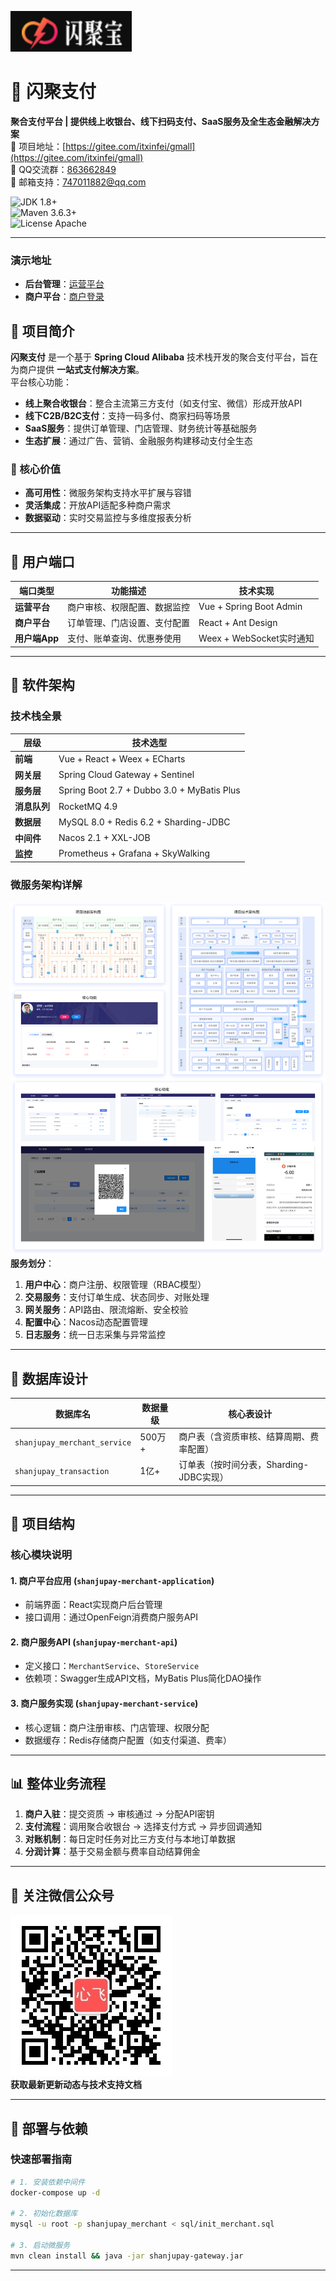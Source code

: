 ![](docs/sjzf.png)

# 🚀 闪聚支付  
**聚合支付平台 | 提供线上收银台、线下扫码支付、SaaS服务及全生态金融解决方案**  
🚀 项目地址：[https://gitee.com/itxinfei/gmall](https://gitee.com/itxinfei/gmall)  
👥 QQ交流群：[863662849](https://qm.qq.com/cgi-bin/qm/qr?k=9yLlyD1dRBL97xmBKw43zRt0-6xg8ohb&jump_from=webapi)  
📧 邮箱支持：[747011882@qq.com](http://mail.qq.com/cgi-bin/qm_share?t=qm_mailme&email=f0hLSE9OTkdHTT8ODlEcEBI)  

![JDK 1.8+](https://img.shields.io/badge/JDK-1.8%2B-brightgreen)  
![Maven 3.6.3+](https://img.shields.io/badge/maven-3.6.3%2B-yellowgreen)  
![License Apache](https://img.shields.io/badge/license-Apache-green)  

---

### 演示地址  
- **后台管理**：[运营平台](http://shanjupay-admin-java.itheima.net/#/operationLogin)  
- **商户平台**：[商户登录](http://shanjupay-main-java.itheima.net/#/login?redirect=%2F)  


## 📌 项目简介  
**闪聚支付** 是一个基于 **Spring Cloud Alibaba** 技术栈开发的聚合支付平台，旨在为商户提供 **一站式支付解决方案**。  
平台核心功能：  
- **线上聚合收银台**：整合主流第三方支付（如支付宝、微信）形成开放API  
- **线下C2B/B2C支付**：支持一码多付、商家扫码等场景  
- **SaaS服务**：提供订单管理、门店管理、财务统计等基础服务  
- **生态扩展**：通过广告、营销、金融服务构建移动支付全生态  


### 🎯 核心价值  
- **高可用性**：微服务架构支持水平扩展与容错  
- **灵活集成**：开放API适配多种商户需求  
- **数据驱动**：实时交易监控与多维度报表分析  

---

## 🧩 用户端口  
| 端口类型       | 功能描述                                                                 | 技术实现                  |
|----------------|--------------------------------------------------------------------------|---------------------------|
| **运营平台**   | 商户审核、权限配置、数据监控                                              | Vue + Spring Boot Admin   |
| **商户平台**   | 订单管理、门店设置、支付配置                                                | React + Ant Design        |
| **用户端App**  | 支付、账单查询、优惠券使用                                                  | Weex + WebSocket实时通知  |

---

## 📐 软件架构  
### 技术栈全景  
| 层级         | 技术选型                                                                 |
|--------------|--------------------------------------------------------------------------|
| **前端**     | Vue + React + Weex + ECharts                                           |
| **网关层**   | Spring Cloud Gateway + Sentinel                                         |
| **服务层**   | Spring Boot 2.7 + Dubbo 3.0 + MyBatis Plus                              |
| **消息队列** | RocketMQ 4.9                                                            |
| **数据层**   | MySQL 8.0 + Redis 6.2 + Sharding-JDBC                                  |
| **中间件**   | Nacos 2.1 + XXL-JOB                                                     |
| **监控**     | Prometheus + Grafana + SkyWalking                                       |

### 微服务架构详解  
![项目功能架构](docs/项目功能架构.png)  
**服务划分**：  
1. **用户中心**：商户注册、权限管理（RBAC模型）  
2. **交易服务**：支付订单生成、状态同步、对账处理  
3. **网关服务**：API路由、限流熔断、安全校验  
4. **配置中心**：Nacos动态配置管理  
5. **日志服务**：统一日志采集与异常监控  

---

## 🧱 数据库设计  
| 数据库名              | 数据量级     | 核心表设计                                                                 |
|-----------------------|--------------|----------------------------------------------------------------------------|
| `shanjupay_merchant_service` | 500万+       | 商户表（含资质审核、结算周期、费率配置）                                    |
| `shanjupay_transaction`      | 1亿+         | 订单表（按时间分表，Sharding-JDBC实现）                                     |

---

## 📁 项目结构  
### 核心模块说明  
#### 1. **商户平台应用** (`shanjupay-merchant-application`)  
- 前端界面：React实现商户后台管理  
- 接口调用：通过OpenFeign消费商户服务API  

#### 2. **商户服务API** (`shanjupay-merchant-api`)  
- 定义接口：`MerchantService`、`StoreService`  
- 依赖项：Swagger生成API文档，MyBatis Plus简化DAO操作  

#### 3. **商户服务实现** (`shanjupay-merchant-service`)  
- 核心逻辑：商户注册审核、门店管理、权限分配  
- 数据缓存：Redis存储商户配置（如支付渠道、费率）  

---

## 📊 整体业务流程  
1. **商户入驻**：提交资质 → 审核通过 → 分配API密钥  
2. **支付流程**：调用聚合收银台 → 选择支付方式 → 异步回调通知  
3. **对账机制**：每日定时任务对比三方支付与本地订单数据  
4. **分润计算**：基于交易金额与费率自动结算佣金  

---

## 📱 关注微信公众号  
![心飞为你飞](docs/心飞为你飞.jpg)  
**获取最新更新动态与技术支持文档**

---

## 📝 部署与依赖  
### 快速部署指南  
```bash
# 1. 安装依赖中间件
docker-compose up -d

# 2. 初始化数据库
mysql -u root -p shanjupay_merchant < sql/init_merchant.sql

# 3. 启动微服务
mvn clean install && java -jar shanjupay-gateway.jar
```


---
